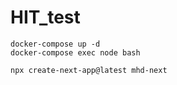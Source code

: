 # HIT_test


```
docker-compose up -d
docker-compose exec node bash
```

```
npx create-next-app@latest mhd-next
```
